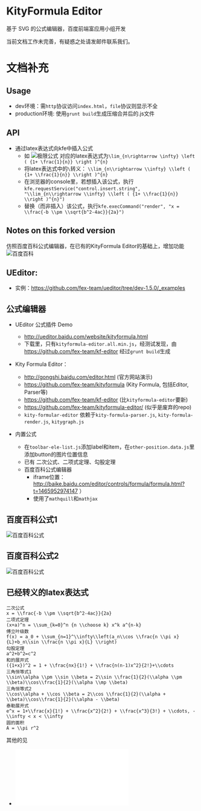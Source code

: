 # KityFormula Editor

基于 SVG 的公式编辑器，百度前端富应用小组开发

当前文档工作未完善，有疑惑之处请发邮件联系我们。


# 文档补充

## Usage

* dev环境：需``http``协议访问``index.html``，``file``协议则显示不全
* production环境: 使用``grunt build``生成压缩合并后的.js文件


## API
* 通过latex表达式向kfe中插入公式
   * 如 ![极限公式](https://cloud.githubusercontent.com/assets/4011348/16071421/da3a42d0-330d-11e6-88f0-ce761203b1b4.png) 对应的latex表达式为``\lim_{n\rightarrow \infty} \left ( {1+ \frac{1}{n}} \right )^{n}``
   * 将latex表达式中的``\``转义： ``\\lim_{n\\rightarrow \\infty} \\left ( {1+ \\frac{1}{n}} \\right )^{n}``
   * 在浏览器的console里，若想插入该公式，执行``kfe.requestService("control.insert.string", "\\lim_{n\\rightarrow \\infty} \\left ( {1+ \\frac{1}{n}} \\right )^{n}")``
   * 替换（而非插入）该公式，执行``kfe.execCommand("render", "x = \\frac{-b \\pm \\sqrt{b^2-4ac}}{2a}")``


## Notes on this forked version

仿照百度百科公式编辑器，在已有的KityFormula Editor的基础上，增加功能
![百度百科](https://cloud.githubusercontent.com/assets/4011348/16103817/68baaa36-33ae-11e6-8666-2f34dc4c51eb.png)


## UEditor:

*  实例：https://github.com/fex-team/ueditor/tree/dev-1.5.0/_examples

## 公式编辑器

* UEditor 公式插件 Demo 
   * http://ueditor.baidu.com/website/kityformula.html 
   * 下载里，只有``kityformula-editor.all.min.js``，经测试发现，由 https://github.com/fex-team/kf-editor 经过``grunt build``生成

* Kity Formula Editor： 
   * http://gongshi.baidu.com/editor.html (官方网站演示)
   * https://github.com/fex-team/kityformula (Kity Formula, 包括Editor, Parser等)
   * https://github.com/fex-team/kf-editor (比``kityformula-editor``要新)
   * https://github.com/fex-team/kityformula-editor/  (似乎是废弃的repo)
   * ``kity-formular-editor`` 依赖于``kity-formula-parser.js``, ``kity-formula-render.js``, ``kitygraph.js``


* 内置公式  
  * 在``toolbar-ele-list.js``添加label和item，在``other-position.data.js``里添加button的图片位置信息
  * 已有 二次公式、二项式定理、勾股定理 
  * 百度百科公式编辑器 
     * iframe位置： http://baike.baidu.com/editor/controls/formula/formula.html?t=1465952974147 ）
     * 使用了``mathquill``和``mathjax``


## 百度百科公式1
   ![百度百科公式](http://baike.bdimg.com/static/editor/img/fastFormual-bg_99703d95.png)

## 百度百科公式2
   ![百度百科公式](http://baike.bdimg.com/static/editor/img/formula-symbol-all_8ecbac56.png)
   
## 已经转义的latex表达式
```
二次公式
x = \\frac{-b \\pm \\sqrt{b^2-4ac}}{2a}
二项式定理
(x+a)^n = \\sum_{k=0}^n {n \\choose k} x^k a^{n-k}
傅立叶级数
f(x) = a_0 + \\sum_{n=1}^\\infty\\left(a_n\\cos \\frac{n \\pi x}{L}+b_n\\sin \\frac{n \\pi x}{L} \\right)
勾股定理
a^2+b^2=c^2
和的展开式
({1+x})^2 = 1 + \\frac{nx}{1!} + \\frac{n(n-1)x^2}{2!}+\\cdots
三角恒等式1
\\sin\\alpha \\pm \\sin \\beta = 2\\sin \\frac{1}{2}(\\alpha \\pm \\beta)\\cos\\frac{1}{2}(\\alpha \\mp \\beta)
三角恒等式2
\\cos\\alpha + \\cos \\beta = 2\\cos \\frac{1}{2}(\\alpha + \\beta)\\cos\\frac{1}{2}(\\alpha - \\beta)
泰勒展开式
e^x = 1+\\frac{x}{1!} + \\frac{x^2}{2!} + \\frac{x^3}{3!} + \\cdots, -\\infty < x < \\infty
圆的面积
A = \\pi r^2
```
其他的见
* ![formulaConfig.js](baidu_baike_formula_editor/formula_baike_files/formulaConfig_formatted.js)